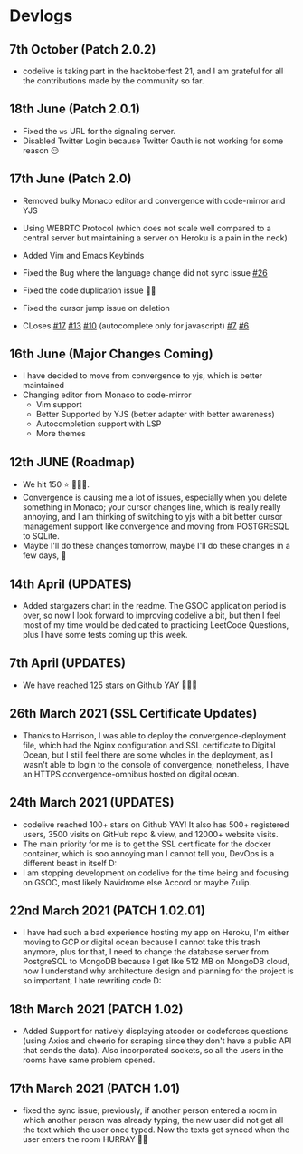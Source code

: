 # Devlogs

## 7th October (Patch 2.0.2)

- codelive is taking part in the hacktoberfest 21, and I am grateful for all the contributions made by the community so far.

## 18th June (Patch 2.0.1)

- Fixed the `ws` URL for the signaling server.
- Disabled Twitter Login because Twitter Oauth is not working for some reason 😑


## 17th June (Patch 2.0)

- Removed bulky Monaco editor and convergence with code-mirror and YJS
- Using WEBRTC Protocol (which does not scale well compared to a central server but maintaining a server on Heroku is a pain in the neck)
- Added Vim and Emacs Keybinds
- Fixed the Bug where the language change did not sync issue [#26](https://github.com/Rishabh-malhotraa/codelive/issues/26)
- Fixed the code duplication issue 🥳🎉
- Fixed the cursor jump issue on deletion

- CLoses [#17](https://github.com/Rishabh-malhotraa/codelive/issues/17) [#13](https://github.com/Rishabh-malhotraa/codelive/issues/13) [#10](https://github.com/Rishabh-malhotraa/codelive/issues/10) (autocomplete only for javascript) [#7](https://github.com/Rishabh-malhotraa/codelive/issues/7) [#6](https://github.com/Rishabh-malhotraa/codelive/issues/6)

## 16th June (Major Changes Coming)

- I have decided to move from convergence to yjs, which is better maintained
- Changing editor from Monaco to code-mirror
  - Vim support
  - Better Supported by YJS (better adapter with better awareness)
  - Autocompletion support with LSP
  - More themes

## 12th JUNE (Roadmap)

- We hit 150 ⭐ 🥳🥳🎉.
- Convergence is causing me a lot of issues, especially when you delete something in Monaco; your cursor changes line, which is really really annoying, and I am thinking of switching to yjs with a bit better cursor management support like convergence and moving from POSTGRESQL to SQLite.
- Maybe I'll do these changes tomorrow, maybe I'll do these changes in a few days, 🤞

## 14th April (UPDATES)

- Added stargazers chart in the readme. The GSOC application period is over, so now I look forward to improving codelive a bit, but then I feel most of my time would be dedicated to practicing LeetCode Questions, plus I have some tests coming up this week.

## 7th April (UPDATES)

- We have reached 125 stars on Github YAY 🎉️🎉️🎉️

## 26th March 2021 (SSL Certificate Updates)

- Thanks to Harrison, I was able to deploy the convergence-deployment file, which had the Nginx configuration and SSL certificate to Digital Ocean, but I still feel there are some wholes in the deployment, as I wasn't able to login to the console of convergence; nonetheless, I have an HTTPS convergence-omnibus hosted on digital ocean.

## 24th March 2021 (UPDATES)

- codelive reached 100+ stars on Github YAY! It also has 500+ registered users, 3500 visits on GitHub repo & view, and 12000+ website visits.
- The main priority for me is to get the SSL certificate for the docker container, which is soo annoying man I cannot tell you, DevOps is a different beast in itself D:
- I am stopping development on codelive for the time being and focusing on GSOC, most likely Navidrome else Accord or maybe Zulip.

## 22nd March 2021 (PATCH 1.02.01)

- I have had such a bad experience hosting my app on Heroku, I'm either moving to GCP or digital ocean because I cannot take this trash anymore, plus for that, I need to change the database server from PostgreSQL to MongoDB because I get like 512 MB on MongoDB cloud, now I understand why architecture design and planning for the project is so important, I hate rewriting code D:

## 18th March 2021 (PATCH 1.02)

- Added Support for natively displaying atcoder or codeforces questions (using Axios and cheerio for scraping since they don't have a public API that sends the data). Also incorporated sockets, so all the users in the rooms have same problem opened.

## 17th March 2021 (PATCH 1.01)

- fixed the sync issue; previously, if another person entered a room in which another person was already typing, the new user did not get all the text which the user once typed. Now the texts get synced when the user enters the room HURRAY 🎉🥳
